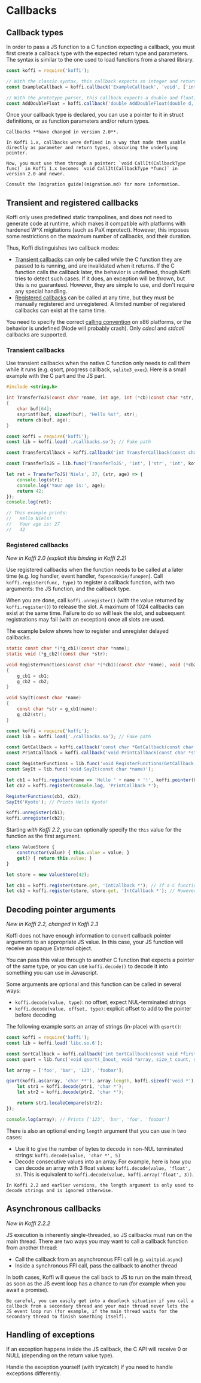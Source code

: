 # Callbacks

## Callback types

In order to pass a JS function to a C function expecting a callback, you must first create a callback type with the expected return type and parameters. The syntax is similar to the one used to load functions from a shared library.

```js
const koffi = require('koffi');

// With the classic syntax, this callback expects an integer and returns nothing
const ExampleCallback = koffi.callback('ExampleCallback', 'void', ['int']);

// With the prototype parser, this callback expects a double and float, and returns the sum as a double
const AddDoubleFloat = koffi.callback('double AddDoubleFloat(double d, float f)');
```

Once your callback type is declared, you can use a pointer to it in struct definitions, or as function parameters and/or return types.

```{note}
Callbacks **have changed in version 2.0**.

In Koffi 1.x, callbacks were defined in a way that made them usable directly as parameter and return types, obscuring the underlying pointer.

Now, you must use them through a pointer: `void CallIt(CallbackType func)` in Koffi 1.x becomes `void CallIt(CallbackType *func)` in version 2.0 and newer.

Consult the [migration guide](migration.md) for more information.
```

## Transient and registered callbacks

Koffi only uses predefined static trampolines, and does not need to generate code at runtime, which makes it compatible with platforms with hardened W^X migitations (such as PaX mprotect). However, this imposes some restrictions on the maximum number of callbacks, and their duration.

Thus, Koffi distinguishes two callback modes:

- [Transient callbacks](#transient-callbacks) can only be called while the C function they are passed to is running, and are invalidated when it returns. If the C function calls the callback later, the behavior is undefined, though Koffi tries to detect such cases. If it does, an exception will be thrown, but this is no guaranteed. However, they are simple to use, and don't require any special handling.
- [Registered callbacks](#registered-callbacks) can be called at any time, but they must be manually registered and unregistered. A limited number of registered callbacks can exist at the same time.

You need to specify the correct [calling convention](functions.md#calling-conventions) on x86 platforms, or the behavior is undefined (Node will probably crash). Only *cdecl* and *stdcall* callbacks are supported.

### Transient callbacks

Use transient callbacks when the native C function only needs to call them while it runs (e.g. qsort, progress callback, `sqlite3_exec`). Here is a small example with the C part and the JS part.

```c
#include <string.h>

int TransferToJS(const char *name, int age, int (*cb)(const char *str, int age))
{
    char buf[64];
    snprintf(buf, sizeof(buf), "Hello %s!", str);
    return cb(buf, age);
}
```

```js
const koffi = require('koffi');
const lib = koffi.load('./callbacks.so'); // Fake path

const TransferCallback = koffi.callback('int TransferCallback(const char *str, int age)');

const TransferToJS = lib.func('TransferToJS', 'int', ['str', 'int', koffi.pointer(TransferCallback)]);

let ret = TransferToJS('Niels', 27, (str, age) => {
    console.log(str);
    console.log('Your age is:', age);
    return 42;
});
console.log(ret);

// This example prints:
//   Hello Niels!
//   Your age is: 27
//   42
```

### Registered callbacks

*New in Koffi 2.0 (explicit this binding in Koffi 2.2)*

Use registered callbacks when the function needs to be called at a later time (e.g. log handler, event handler, `fopencookie/funopen`). Call `koffi.register(func, type)` to register a callback function, with two arguments: the JS function, and the callback type.

When you are done, call `koffi.unregister()` (with the value returned by `koffi.register()`) to release the slot. A maximum of 1024 callbacks can exist at the same time. Failure to do so will leak the slot, and subsequent registrations may fail (with an exception) once all slots are used.

The example below shows how to register and unregister delayed callbacks.

```c
static const char *(*g_cb1)(const char *name);
static void (*g_cb2)(const char *str);

void RegisterFunctions(const char *(*cb1)(const char *name), void (*cb2)(const char *str))
{
    g_cb1 = cb1;
    g_cb2 = cb2;
}

void SayIt(const char *name)
{
    const char *str = g_cb1(name);
    g_cb2(str);
}
```

```js
const koffi = require('koffi');
const lib = koffi.load('./callbacks.so'); // Fake path

const GetCallback = koffi.callback('const char *GetCallback(const char *name)');
const PrintCallback = koffi.callback('void PrintCallback(const char *str)');

const RegisterFunctions = lib.func('void RegisterFunctions(GetCallback *cb1, PrintCallback *cb2)');
const SayIt = lib.func('void SayIt(const char *name)');

let cb1 = koffi.register(name => 'Hello ' + name + '!', koffi.pointer(GetCallback));
let cb2 = koffi.register(console.log, 'PrintCallback *');

RegisterFunctions(cb1, cb2);
SayIt('Kyoto'); // Prints Hello Kyoto!

koffi.unregister(cb1);
koffi.unregister(cb2);
```

Starting *with Koffi 2.2*, you can optionally specify the `this` value for the function as the first argument.

```js
class ValueStore {
    constructor(value) { this.value = value; }
    get() { return this.value; }
}

let store = new ValueStore(42);

let cb1 = koffi.register(store.get, 'IntCallback *'); // If a C function calls cb1 it will fail because this will be undefined
let cb2 = koffi.register(store, store.get, 'IntCallback *'); // However in this case, this will match the store object
```

## Decoding pointer arguments

*New in Koffi 2.2, changed in Koffi 2.3*

Koffi does not have enough information to convert callback pointer arguments to an appropriate JS value. In this case, your JS function will receive an opaque *External* object.

You can pass this value through to another C function that expects a pointer of the same type, or you can use `koffi.decode()` to decode it into something you can use in Javascript.

Some arguments are optional and this function can be called in several ways:

- `koffi.decode(value, type)`: no offset, expect NUL-terminated strings
- `koffi.decode(value, offset, type)`: explicit offset to add to the pointer before decoding

The following example sorts an array of strings (in-place) with `qsort()`:

```js
const koffi = require('koffi');
const lib = koffi.load('libc.so.6');

const SortCallback = koffi.callback('int SortCallback(const void *first, const void *second)');
const qsort = lib.func('void qsort(_Inout_ void *array, size_t count, size_t size, SortCallback *cb)');

let array = ['foo', 'bar', '123', 'foobar'];

qsort(koffi.as(array, 'char **'), array.length, koffi.sizeof('void *'), (ptr1, ptr2) => {
    let str1 = koffi.decode(ptr1, 'char *');
    let str2 = koffi.decode(ptr2, 'char *');

    return str1.localeCompare(str2);
});

console.log(array); // Prints ['123', 'bar', 'foo', 'foobar']
```

There is also an optional ending `length` argument that you can use in two cases:

- Use it to give the number of bytes to decode in non-NUL terminated strings: `koffi.decode(value, 'char *', 5)`
- Decode consecutive values into an array. For example, here is how you can decode an array with 3 float values: `koffi.decode(value, 'float', 3)`. This is equivalent to `koffi.decode(value, koffi.array('float', 3))`.

```{note}
In Koffi 2.2 and earlier versions, the length argument is only used to decode strings and is ignored otherwise.
```

## Asynchronous callbacks

*New in Koffi 2.2.2*

JS execution is inherently single-threaded, so JS callbacks must run on the main thread. There are two ways you may want to call a callback function from another thread:

- Call the callback from an asynchronous FFI call (e.g. `waitpid.async`)
- Inside a synchronous FFI call, pass the callback to another thread

In both cases, Koffi will queue the call back to JS to run on the main thread, as soon as the JS event loop has a chance to run (for example when you await a promise).

```{warning}
Be careful, you can easily get into a deadlock situation if you call a callback from a secondary thread and your main thread never lets the JS event loop run (for example, if the main thread waits for the secondary thread to finish something itself).
```

## Handling of exceptions

If an exception happens inside the JS callback, the C API will receive 0 or NULL (depending on the return value type).

Handle the exception yourself (with try/catch) if you need to handle exceptions differently.
